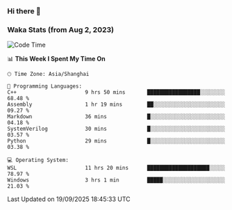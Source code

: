 ### Hi there 👋

### Waka Stats (from Aug 2, 2023)

<!--START_SECTION:waka-->
![Code Time](http://img.shields.io/badge/Code%20Time-1%2C055%20hrs%2038%20mins-blue)

📊 **This Week I Spent My Time On** 

```text
🕑︎ Time Zone: Asia/Shanghai

💬 Programming Languages: 
C++                      9 hrs 50 mins       █████████████████░░░░░░░░   68.48 % 
Assembly                 1 hr 19 mins        ██░░░░░░░░░░░░░░░░░░░░░░░   09.27 % 
Markdown                 36 mins             █░░░░░░░░░░░░░░░░░░░░░░░░   04.18 % 
SystemVerilog            30 mins             █░░░░░░░░░░░░░░░░░░░░░░░░   03.57 % 
Python                   29 mins             █░░░░░░░░░░░░░░░░░░░░░░░░   03.38 % 

💻 Operating System: 
WSL                      11 hrs 20 mins      ████████████████████░░░░░   78.97 % 
Windows                  3 hrs 1 min         █████░░░░░░░░░░░░░░░░░░░░   21.03 % 
```


 Last Updated on 19/09/2025 18:45:33 UTC
<!--END_SECTION:waka-->
